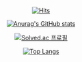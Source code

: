 <div align=center>

[![Hits](https://hits.seeyoufarm.com/api/count/incr/badge.svg?url=https%3A%2F%2Fgithub.com%2Fdowoonlee&count_bg=%2379C83D&title_bg=%23555555&icon=python.svg&icon_color=%234BA2D8&title=hits&edge_flat=false)](https://github.com/dowoonlee)

[![Anurag's GitHub stats](https://github-readme-stats.vercel.app/api?username=dowoonlee&theme=vision-friendly-dark)](https://https://github.com/dowoonlee)

[![Solved.ac 프로필](http://mazassumnida.wtf/api/v2/generate_badge?boj=dwlee717)](https://solved.ac/dwlee717)

[![Top Langs](https://github-readme-stats.vercel.app/api/top-langs/?username=dowoonlee&exclude_repo=github-readme-stats,dowoonlee.github.io&layout=compact&theme=vision-friendly-dark)](https://github.com/dowoonlee/TIL)

</div>